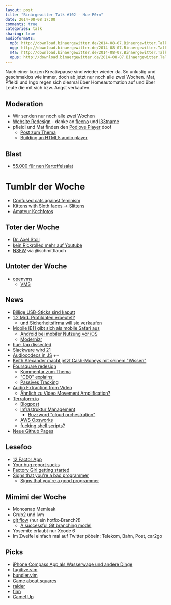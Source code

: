 ```yaml
---
layout: post
title: "Binärgewitter Talk #102 - Hue P0rn"
date: 2014-08-08 17:00
comments: true
categories: talk
sharing: true
audioformats:
  mp3: http://download.binaergewitter.de/2014-08-07.Binaergewitter.Talk.102.mp3
  ogg: http://download.binaergewitter.de/2014-08-07.Binaergewitter.Talk.102.ogg
  m4a: http://download.binaergewitter.de/2014-08-07.Binaergewitter.Talk.102.m4a
  opus: http://download.binaergewitter.de/2014-08-07.Binaergewitter.Talk.102.opus
---
```

Nach einer kurzen Kreativpause sind wieder wieder da. So unlustig und geschmaklos wie immer, doch ab jetzt nur noch alle zwei Wochen. Mat, Pfleidi und Ingo regen sich diesmal über Homeautomation auf und über Leute die mit sich bzw. Angst verkaufen.

## Moderation

- Wir senden nur noch alle zwei Wochen
- [Website Redesign]( https://github.com/Binaergewitter/serious-bg/pull/92 ) - danke an [flecno]( https://github.com/flecno ) und [l33tname]( https://github.com/fliiiix )
- pfleidi und Mat finden den [Podlove Player]( https://github.com/podlove/podlove-web-player ) doof
    * [Post zum Thema]( http://daverupert.com/2014/02/sharing-podcasts/ )
    * [Building an HTML5 audio player]( http://webdesign.tutsplus.com/tutorials/create-a-customized-html5-audio-player--webdesign-7081 )

## Blast

- [55.000 für nen Kartoffelsalat]( http://www.heise.de/newsticker/meldung/Scherz-Crowdfunding-endet-Kartoffelsalat-fuer-ueber-55-000-US-Dollar-2282393.html )

# Tumblr der Woche

- [Confused cats against feminism]( http://confusedcatsagainstfeminism.tumblr.com/ )
- [Kittens with Sloth faces -> Slittens]( http://slittens.tumblr.com/ )
- [Amateur Kochfotos](http://amateurkochfotos.tumblr.com/ )

## Toter der Woche

- [Dr. Axel Stoll]( https://www.youtube.com/watch?v=Sa0N7rgxaHw )
- [kein Rickrolled mehr auf Youtube]( http://www.tagesschau.de/schlusslicht/rickrolled-100.html )
- [NSFW]( http://not-safe-for-work.de ) via @schmittlauch

## Untoter der Woche

- [openvms]( http://www.pro-linux.de/news/1/21367/openvms-lebt-laenger.html )
    * [VMS](https://de.wikipedia.org/wiki/Virtual_Memory_System )

## News

- [Billige USB-Sticks sind kaputt]( http://www.wired.com/2014/07/usb-security/ )
- [1.2 Mrd. Profildaten erbeutet?](http://www.heise.de/newsticker/meldung/Sicherheitsforscher-Russische-Hacker-erbeuten-1-2-Milliarden-Profildaten-2285655.html )
    * [und Sicherheitsfirma will sie verkaufen]( http://www.heise.de/newsticker/meldung/1-2-Milliarden-geklaute-Profil-Daten-Sicherheitsfirma-laesst-Opfer-im-Dunkeln-tappen-2287238.html )
- [Mobile IE11 gibt sich als mobile Safari aus]( http://blogs.msdn.com/b/ie/archive/2014/07/31/the-mobile-web-should-just-work-for-everyone.aspx )
    * [Android bei mobiler Nutzung vor iOS](http://www.heise.de/newsticker/meldung/Mobile-Webnutzung-Android-ueberholt-iOS-2283420.html )
    * [Modernizr]( http://modernizr.com/ )
- [hue Tap dissected]( http://arstechnica.com/gadgets/2014/08/gallery-dissecting-the-philips-hue-tap-wireless-battery-less-controller/#image-10 )
- [Slackware wird 21]( http://slackblogs.blogspot.de/2014/07/slackware-is-21-years-old.html )
- [Audiocodecs in JS]( https://twitter.com/devongovett/status/491242841310392320 ) ++
- [Keith Alexander macht jetzt Cash-Moneys mit seinem "Wissen"]( http://boingboing.net/2014/07/29/former-nsa-chief-to-profit-fro.html )
- [Foursquare redesign]( http://thenextweb.com/apps/2014/07/23/foursquare-changes-logo-offers-early-look-redesigned-app-coming-couple-weeks/ )
    * [Kommentar zum Thema]( https://medium.com/@dweekly/dear-foursquare-c7c441fdf25e?source=tw-1cabd815912d-1406186422504 )
    * ["CEO" explains:]( http://www.youtube.com/watch?v=DQAJmmVsi1g&list=UUbje6r5t7Tn66iiTq3Cpu0Q )
    * [Passives Tracking]( http://digiday.com/platforms/foursquare-longer-needs-check-ins-track-store-visits/ )
- [Audio Extraction from Video]( http://youtu.be/FKXOucXB4a8 )
    * [Ähnlich zu Video Movement Amplification?]( http://newsoffice.mit.edu/2012/amplifying-invisible-video-0622 )
- [Terraform.io]( http://www.terraform.io/ )
    * [Blogpost]( http://www.hashicorp.com/blog/terraform.html )
    * [Infrastruktur Management]( http://www.terraform.io/intro/vs/chef-puppet.html ) 
        - [Buzzword "cloud orchestration"]( http://www.rackspace.com/blog/cloud-orchestration-automating-deployments-of-full-stack-configurations/ )
    * [AWS Opsworks]( http://aws.amazon.com/opsworks/ )
    * [fucking shell scripts?](http://fuckingshellscripts.org/ )
- [Neue Github Pages]( https://github.com/blog/1867-github-pages-now-runs-jekyll-2-2-0 )

## Lesefoo

- [12 Factor App]( http://12factor.net/ )
- [Your bug report sucks]( http://yourbugreportsucks.com/ )
- [Factory Girl getting started]( http://rubydoc.info/gems/factory_girl/file/GETTING_STARTED.md )
- [Signs that you're a bad programmer]( http://www.yacoset.com/Home/signs-that-you-re-a-bad-programmer )
    * [Signs that you're a good programmer]( http://www.yacoset.com/Home/signs-that-you-re-a-good-programmer )

## Mimimi der Woche

- Monosnap Memleak
- Grub2 und lvm
- [git flow]( https://github.com/nvie/gitflow ) (nur ein hotfix-Branch?!)
    * [A successful Git branching model]( http://nvie.com/posts/a-successful-git-branching-model/ )
- Yosemite erlaubt nur Xcode 6
- Im Zweifel einfach mal auf Twitter pöbeln: Telekom, Bahn, Post, car2go

## Picks

- [iPhone Compass App als Wasserwage und andere Dinge]( http://aplus.com/a/iphone-tricks-you-didnt-know )
- [fugitive.vim]( https://github.com/tpope/vim-fugitive )
- [bundler.vim]( https://github.com/tpope/vim-bundler )
- [Game about squares]( http://gameaboutsquares.com/ )
- [raider](http://raider.sourceforge.net/ )
- [finn]( http://www.amazon.de/gp/product/B00IU12054/ref=as_li_ss_tl?ie=UTF8&camp=1638&creative=19454&creativeASIN=B00IU12054&linkCode=as2&tag=trektrip )
- [Camel Up](http://www.amazon.de/gp/product/B00ICF0OZQ/ref=as_li_tl?ie=UTF8&camp=1638&creative=19454&creativeASIN=B00ICF0OZQ&linkCode=as2&tag=trektrip&linkId=VTGEQFM22HWI3MCE )

